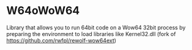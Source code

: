 W64oWoW64
=========

Library that allows you to run 64bit code on a Wow64 32bit process by preparing the environment to load libraries like Kernel32.dll (fork of https://github.com/rwfpl/rewolf-wow64ext)

